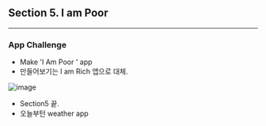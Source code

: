 ## Section 5. I am Poor

---

### App Challenge

- Make 'I Am Poor ' app
- 만들어보기는 I am Rich 앱으로 대체.

![image](https://user-images.githubusercontent.com/43080040/82000416-3f9f8800-9693-11ea-9ed6-4b0f6b52874a.png)

- Section5 끝.
- 오늘부턴 weather app
